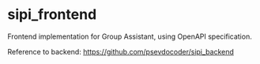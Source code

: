 # sipi_frontend

Frontend implementation for Group Assistant, using OpenAPI specification.

Reference to backend: https://github.com/psevdocoder/sipi_backend
